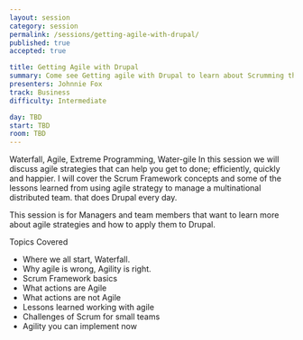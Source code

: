 ```yaml
---
layout: session
category: session
permalink: /sessions/getting-agile-with-drupal/
published: true
accepted: true

title: Getting Agile with Drupal
summary: Come see Getting agile with Drupal to learn about Scrumming the Drupal way.
presenters: Johnnie Fox
track: Business
difficulty: Intermediate

day: TBD
start: TBD
room: TBD
---
```


Waterfall, Agile, Extreme Programming, Water-gile In this session we will discuss agile strategies that can help you get to done; efficiently, quickly and happier. I will cover the Scrum Framework concepts and some of the lessons learned from using agile strategy to manage a multinational distributed team. that does Drupal every day.

This session is for Managers and team members that want to learn more about agile strategies and how to apply them to Drupal.

Topics Covered

* Where we all start, Waterfall.
* Why agile is wrong, Agility is right.
* Scrum Framework basics
* What actions are Agile
* What actions are not Agile
* Lessons learned working with agile
* Challenges of Scrum for small teams
* Agility you can implement now
